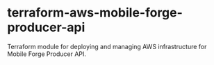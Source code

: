 # terraform-aws-mobile-forge-producer-api
Terraform module for deploying and managing AWS infrastructure for Mobile Forge Producer API.
